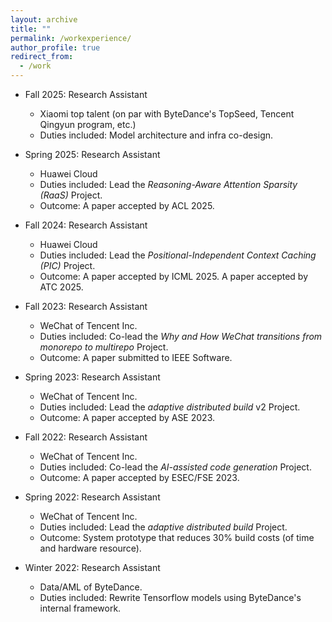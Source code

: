 ```yaml
---
layout: archive
title: ""
permalink: /workexperience/
author_profile: true
redirect_from:
  - /work
---
```


* Fall 2025: Research Assistant
  * Xiaomi top talent (on par with ByteDance's TopSeed, Tencent Qingyun program, etc.)
  * Duties included: Model architecture and infra co-design.

* Spring 2025: Research Assistant
  * Huawei Cloud
  * Duties included: Lead the *Reasoning-Aware Attention Sparsity (RaaS)* Project.
  * Outcome: A paper accepted by ACL 2025.

* Fall 2024: Research Assistant
  * Huawei Cloud
  * Duties included: Lead the *Positional-Independent Context Caching (PIC)* Project.
  * Outcome: A paper accepted by ICML 2025. A paper accepted by ATC 2025.

* Fall 2023: Research Assistant
  * WeChat of Tencent Inc.
  * Duties included: Co-lead the *Why and How WeChat transitions from monorepo to multirepo* Project.
  * Outcome: A paper submitted to IEEE Software.

* Spring 2023: Research Assistant
  * WeChat of Tencent Inc.
  * Duties included: Lead the *adaptive distributed build* v2 Project.
  * Outcome: A paper accepted by ASE 2023.

* Fall 2022: Research Assistant
  * WeChat of Tencent Inc.
  * Duties included: Co-lead the *AI-assisted code generation* Project. 
  * Outcome: A paper accepted by ESEC/FSE 2023.

* Spring 2022: Research Assistant
  * WeChat of Tencent Inc.
  * Duties included: Lead the *adaptive distributed build* Project.
  * Outcome: System prototype that reduces 30% build costs (of time and hardware resource).

* Winter 2022: Research Assistant
  * Data/AML of ByteDance.
  * Duties included: Rewrite Tensorflow models using ByteDance's internal framework.



